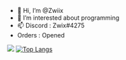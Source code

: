 - 👋 Hi, I’m @Zwiix
- 👀 I’m interested about programming
- 📫 Discord : Zwix#4275
- Orders : Opened



![](https://api.visitorbadge.io/api/VisitorHit?user=Zwiixf&repo=github-visitors-badge&countColor=0047AB)
[![Top Langs](https://github-readme-stats.vercel.app/api?username=Zwix-dev&theme=algolia&show_icons=true)](https://github.com/Zwix-dev)
<!---
Zwiix/Zwiix is a ✨ special ✨ repository because its `README.md` (this file) appears on your GitHub profile.
You can click the Preview link to take a look at your changes.
--->
